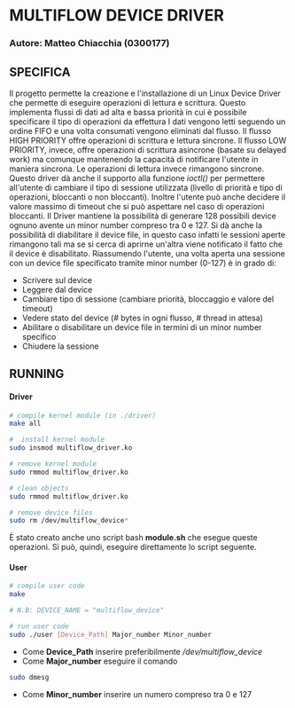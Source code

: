 # MULTIFLOW DEVICE DRIVER
### Autore: Matteo Chiacchia (0300177)


## SPECIFICA
Il progetto permette la creazione e l'installazione di un Linux Device Driver che permette di eseguire operazioni di lettura e scrittura.
Questo implementa flussi di dati ad alta e bassa priorità in cui è possibile specificare il tipo di operazioni da effettura
I dati vengono letti seguendo un ordine FIFO e una volta consumati vengono eliminati dal flusso. 
Il flusso HIGH PRIORITY offre operazioni di scrittura e lettura sincrone. Il flusso LOW PRIORITY, invece, offre operazioni di scrittura asincrone (basate su delayed work) ma comunque mantenendo la capacità di notificare l'utente in maniera sincrona. Le operazioni di lettura invece rimangono sincrone. Questo driver dà anche il supporto alla funzione *ioctl()* per permettere all'utente di cambiare il tipo di sessione utilizzata (livello di priorità e tipo di operazioni, bloccanti o non bloccanti). Inoltre l'utente può anche decidere il valore massimo di timeout che si può aspettare nel caso di operazioni bloccanti. 
Il Driver mantiene la possibilità di generare 128 possibili device ognuno avente un minor number compreso tra 0 e 127.
Si dà anche la possibilità di diabilitare il device file, in questo caso infatti le sessioni aperte rimangono tali ma se si cerca di aprirne un'altra viene notificato il fatto che il device è disabilitato.
Riassumendo l'utente, una volta aperta una sessione con un device file specificato tramite minor number (0-127) è in grado di:
* Scrivere sul device
* Leggere dal device
* Cambiare tipo di sessione (cambiare priorità, bloccaggio e valore del timeout)
* Vedere stato del device (# bytes in ogni flusso, # thread in attesa)
* Abilitare o disabilitare un device file in termini di un minor number specifico
* Chiudere la sessione

## RUNNING

#### Driver
```bash
# compile kernel module (in ./driver)
make all

#  install kernel module
sudo insmod multiflow_driver.ko

# remove kernel module
sudo rmmod multiflow_driver.ko

# clean objects
sudo rmmod multiflow_driver.ko

# remove device files
sudo rm /dev/multiflow_device*

```

È stato creato anche uno script bash **module.sh** che esegue queste operazioni. Si può, quindi, eseguire direttamente lo script seguente.

#### User
```bash
# compile user code
make

# N.B: DEVICE_NAME = "multiflow_device"

# run user code
sudo ./user [Device_Path] Major_number Minor_number
```

* Come **Device_Path** inserire preferibilmente */dev/multiflow_device*
* Come **Major_number** eseguire il comando
```bash
sudo dmesg
```
* Come **Minor_number** inserire un numero compreso tra 0 e 127


